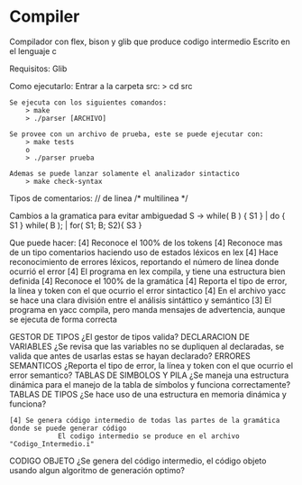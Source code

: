 # Compiler
Compilador con flex, bison y glib que produce codigo intermedio
Escrito en el lenguaje c

Requisitos:
	Glib

Como ejecutarlo:
	Entrar a la carpeta src:
		> cd src

	Se ejecuta con los siguientes comandos:
		> make
		> ./parser [ARCHIVO]

	Se provee con un archivo de prueba, este se puede ejecutar con:
		> make tests
		o
		> ./parser prueba

	Ademas se puede lanzar solamente el analizador sintactico
		> make check-syntax



Tipos de comentarios:
	// de linea
	/* multilinea */

Cambios a la gramatica para evitar ambiguedad
S -> while( B ) { S1 } 
	| do { S1 } while( B ); 
	| for( S1; B; S2){ S3 }


Que puede hacer:
	[4] Reconoce el 100% de los tokens
	[4] Reconoce mas de un tipo comentarios haciendo uso de estados léxicos en lex
	[4] Hace reconocimiento de errores léxicos, reportando el número de línea donde ocurrió el error
	[4] El programa en lex compila, y tiene una estructura bien definida
	[4] Reconoce el 100% de la gramática
	[4] Reporta el tipo de error, la línea y token con el que ocurrio el error sintactico
	[4] En el archivo yacc se hace una clara división entre el análisis sintáttico y semántico
	[3] El programa en yacc compila, pero manda mensajes de advertencia, aunque se ejecuta de forma correcta

GESTOR DE TIPOS				¿El gestor de tipos valida?
DECLARACION DE VARIABLES	¿Se revisa que las variables no se dupliquen al declaradas, se valida que antes de usarlas estas se hayan declarado?
ERRORES SEMANTICOS			¿Reporta el tipo de error, la línea y token con el que ocurrio el error semantico?
TABLAS DE SIMBOLOS Y PILA	¿Se maneja una estructura dinámica para el manejo de la tabla de símbolos y funciona correctamente?
TABLAS DE TIPOS 			¿Se hace uso de una estructura en memoria dinámica y funciona?

	
	[4] Se genera código intermedio de todas las partes de la gramática donde se puede generar código
				El codigo intermedio se produce en el archivo "Codigo_Intermedio.i"

CODIGO OBJETO				¿Se genera del código intermedio, el código objeto usando algun algoritmo de generación optimo?


